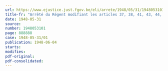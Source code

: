 ```yaml
---
url: https://www.ejustice.just.fgov.be/eli/arrete/1948/05/31/1948053101/justel
title-fr: "Arrêté du Régent modifiant les articles 37, 38, 41, 43, 44, 51 et 56 de l'arrêté-loi du 25 février 1947, coordonnant et modifiant les lois sur le régime de retraite des ouvriers mineurs et assimilés"
date: 1948-05-31
source:
number: 1948053101
page: 888888
case: 1948-05-31/01
publication: 1948-06-04
starts:
modifies:
pdf-original:
pdf-consolidated:
---
```


